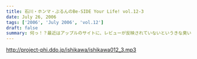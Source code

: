 ```yaml
---
title: 石川・ホンマ・ぶるんのBe-SIDE Your Life! vol.12-3
date: July 26, 2006
tags: ['2006', 'July 2006', 'vol.12']
draft: false
summary: 何っ！？最近はアップルのサイトに、レビューが反映されていないというきな臭い噂・・・それでもありがたいことに、この番組に対するレビューは押し寄せてまいります！！遊撃隊の各方面からの報告に、元帥以下みな満足しているご様子です。ただ、無血作戦であることは言うまでもないので、笑える報告を待っているぞ！NAMAE
---
```


http://project-phi.ddo.jp/ishikawa/ishikawa012_3.mp3
